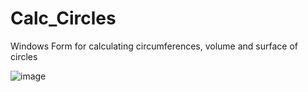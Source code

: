 # Calc_Circles
 Windows Form for calculating circumferences, volume and surface of circles

 ![image](https://github.com/AnieSteph2020/Calc_Circles/assets/105772285/364f8979-27e7-4efe-9494-157bb87f07bf)

